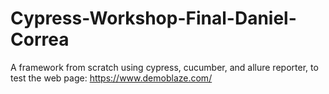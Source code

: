 # Cypress-Workshop-Final-Daniel-Correa
A framework from scratch using cypress, cucumber, and allure reporter, to test the web page: https://www.demoblaze.com/
